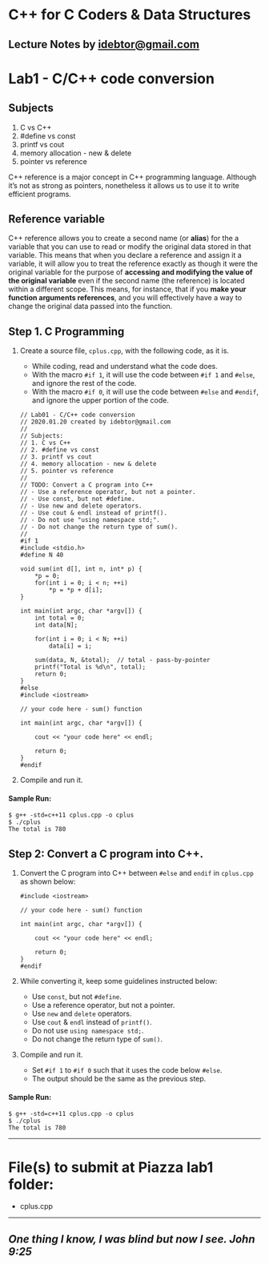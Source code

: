 # C++ for C Coders & Data Structures
Lecture Notes by idebtor@gmail.com
-------------------
# Lab1 - C/C++ code conversion
## Subjects
1. C vs C++
2. #define vs const
3. printf vs cout
4. memory allocation - new & delete
5. pointer vs reference

C++ reference is a major concept in C++ programming language. Although it’s not as strong as pointers, nonetheless it allows us to use it to write efficient programs. 

## Reference variable
C++ reference allows you to create a second name (or __alias__) for the a variable that you can use to read or modify the original data stored in that variable. This means that when you declare a reference and assign it a variable, it will allow you to treat the reference exactly as though it were the original variable for the purpose of __accessing and modifying the value of the original variable__ even if the second name (the reference) is located within a different scope. This means, for instance, that if you __make your function arguments references__, and you will effectively have a way to change the original data passed into the function.

## Step 1. C Programming

1. Create a source file, `cplus.cpp`, with the following code, as it is.
    - While coding, read and understand what the code does.
    - With the macro `#if 1`, it will use the code between `#if 1` and `#else`, and ignore the rest of the code. 
    - With the macro `#if 0`, it will use the code between `#else` and `#endif`, and ignore the upper portion of the code. 

    ```
    // Lab01 - C/C++ code conversion
    // 2020.01.20 created by idebtor@gmail.com
    //
    // Subjects:
    // 1. C vs C++
    // 2. #define vs const
    // 3. printf vs cout
    // 4. memory allocation - new & delete
    // 5. pointer vs reference
    //
    // TODO: Convert a C program into C++ 
    // - Use a reference operator, but not a pointer.
    // - Use const, but not #define.
    // - Use new and delete operators.
    // - Use cout & endl instead of printf().
    // - Do not use "using namespace std;".
    // - Do not change the return type of sum().
    // 
    #if 1
    #include <stdio.h>
    #define N 40

    void sum(int d[], int n, int* p) {
        *p = 0;
        for(int i = 0; i < n; ++i) 
            *p = *p + d[i];
    } 

    int main(int argc, char *argv[]) {
        int total = 0;
        int data[N];

        for(int i = 0; i < N; ++i) 
            data[i] = i;
        
        sum(data, N, &total);  // total - pass-by-pointer
        printf("Total is %d\n", total);
        return 0;
    }
    #else 
    #include <iostream>

    // your code here - sum() function

    int main(int argc, char *argv[]) {

        cout << "your code here" << endl;

        return 0;
    }
    #endif
    ```

2. Compile and run it. 

#### Sample Run:
```
$ g++ -std=c++11 cplus.cpp -o cplus
$ ./cplus
The total is 780
```

## Step 2: Convert a C program into C++.

1. Convert the C program into C++ between `#else` and `endif` in `cplus.cpp` as shown below:
    ```
    #include <iostream>

    // your code here - sum() function

    int main(int argc, char *argv[]) {

        cout << "your code here" << endl;

        return 0;
    }
    #endif
    ```
2. While converting it, keep some guidelines instructed below: 
    - Use `const`, but not `#define`.
    - Use a reference operator, but not a pointer.
    - Use `new` and `delete` operators.
    - Use `cout` & `endl` instead of `printf()`.
    - Do not use `using namespace std;`.
    - Do not change the return type of `sum()`.  
    
3. Compile and run it. 
    - Set `#if 1` to `#if 0` such that it uses the code below `#else`. 
    - The output should be the same as the previous step. 

#### Sample Run:
```
$ g++ -std=c++11 cplus.cpp -o cplus
$ ./cplus
The total is 780
```

----------------------------
# File(s) to submit at Piazza lab1 folder:
  - cplus.cpp

----------------------------
_One thing I know, I was blind but now I see. John 9:25_
----------------------------